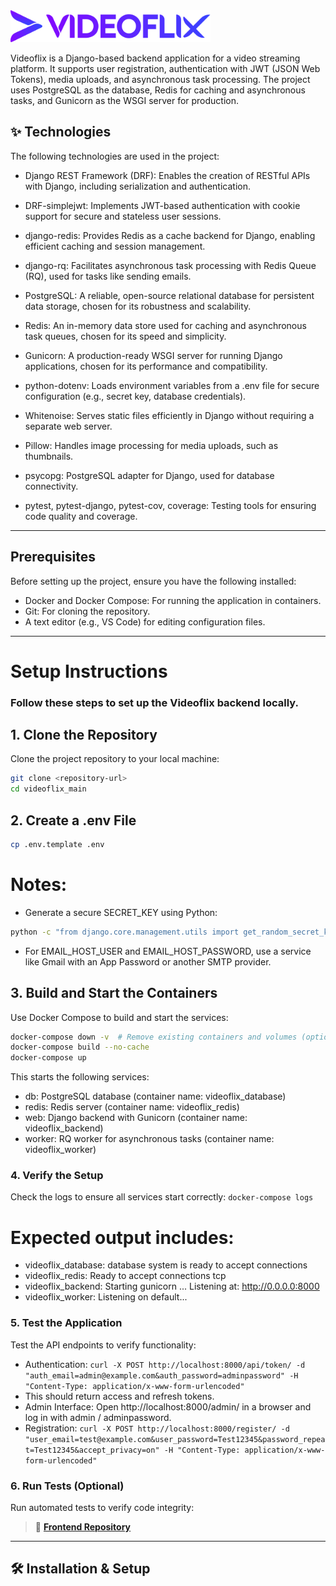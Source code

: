 <img src="./assets/logo_icon.svg" alt="Videoflix Logo" width="320">

Videoflix is a Django-based backend application for a video streaming platform. It supports user registration, authentication with JWT (JSON Web Tokens), media uploads, and asynchronous task processing. The project uses PostgreSQL as the database, Redis for caching and asynchronous tasks, and Gunicorn as the WSGI server for production.

## ✨ Technologies
The following technologies are used in the project:

- Django REST Framework (DRF): Enables the creation of RESTful APIs with Django, including serialization and authentication.

- DRF-simplejwt: Implements JWT-based authentication with cookie support for secure and stateless user sessions.

- django-redis: Provides Redis as a cache backend for Django, enabling efficient caching and session management.

- django-rq: Facilitates asynchronous task processing with Redis Queue (RQ), used for tasks like sending emails.

- PostgreSQL: A reliable, open-source relational database for persistent data storage, chosen for its robustness and scalability.

- Redis: An in-memory data store used for caching and asynchronous task queues, chosen for its speed and simplicity.

- Gunicorn: A production-ready WSGI server for running Django applications, chosen for its performance and compatibility.

- python-dotenv: Loads environment variables from a .env file for secure configuration (e.g., secret key, database credentials).

- Whitenoise: Serves static files efficiently in Django without requiring a separate web server.

- Pillow: Handles image processing for media uploads, such as thumbnails.

- psycopg: PostgreSQL adapter for Django, used for database connectivity.

- pytest, pytest-django, pytest-cov, coverage: Testing tools for ensuring code quality and coverage.

---

## Prerequisites

Before setting up the project, ensure you have the following installed:

- Docker and Docker Compose: For running the application in containers.
- Git: For cloning the repository.
- A text editor (e.g., VS Code) for editing configuration files.

---

# Setup Instructions
### Follow these steps to set up the Videoflix backend locally.

## 1. Clone the Repository

Clone the project repository to your local machine:
```bash
git clone <repository-url>
cd videoflix_main
```

## 2. Create a .env File

```bash
cp .env.template .env
```

# Notes:
- Generate a secure SECRET_KEY using Python:
```bash
python -c "from django.core.management.utils import get_random_secret_key; print(get_random_secret_key())"
```

- For EMAIL_HOST_USER and EMAIL_HOST_PASSWORD, use a service like Gmail with an App Password or another SMTP provider.

## 3. Build and Start the Containers

Use Docker Compose to build and start the services:
```bash
docker-compose down -v  # Remove existing containers and volumes (optional for fresh setup)
docker-compose build --no-cache
docker-compose up
```

This starts the following services:

- db: PostgreSQL database (container name: videoflix_database)
- redis: Redis server (container name: videoflix_redis)
- web: Django backend with Gunicorn (container name: videoflix_backend)
- worker: RQ worker for asynchronous tasks (container name: videoflix_worker)

### 4. Verify the Setup

Check the logs to ensure all services start correctly:
``
docker-compose logs
``

# Expected output includes:

- videoflix_database: database system is ready to accept connections
- videoflix_redis: Ready to accept connections tcp
- videoflix_backend: Starting gunicorn ... Listening at: http://0.0.0.0:8000
- videoflix_worker: Listening on default...

### 5. Test the Application

Test the API endpoints to verify functionality:
- Authentication:
``
curl -X POST http://localhost:8000/api/token/ -d "auth_email=admin@example.com&auth_password=adminpassword" -H "Content-Type: application/x-www-form-urlencoded"
``
- This should return access and refresh tokens.
- Admin Interface:
Open http://localhost:8000/admin/ in a browser and log in with admin / adminpassword.
- Registration:
``
curl -X POST http://localhost:8000/register/ -d "user_email=test@example.com&user_password=Test12345&password_repeat=Test12345&accept_privacy=on" -H "Content-Type: application/x-www-form-urlencoded"
``

### 6. Run Tests (Optional)
Run automated tests to verify code integrity:

> 🔗 **[Frontend Repository ](https://github.com/NoAltF4Dan/Videoflix_frontend)**

---

## 🛠 Installation & Setup
